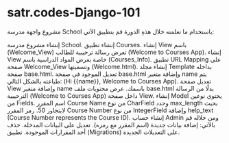 # satr.codes-Django-101

مشروع واجهة مدرسة School
باستخدام ما تعلمته خلال هذهِ الدورة قم بتطبيق الآتي:


إنشاء مشروع مدرسة School.
إنشاء تطبيق Courses.
إنشاء View باسم (Welcome_View) تعرض رسالة ترحيبية للطالب (Welcome to Courses App).
إنشاء View خاصة بعرض المواد الدراسية باسم (Courses_Info).
تطبيق URL Mapping على صفحة Welcome_View وتسميتها (Welcome.html).
إنشاء مجلد Template بداخله صفحة base.html.
تعديل الموجود في صفحة base.html وإضافة متغير name يتم طباعته بالشكل التالي: (Hi {{name}}, Welcome to Courses App).
تعديل صفحة View وإضافة متغير name باسمك.
عرض محتويات ملف base.html بدلًا من الرسالة الترحيبية (Welcome to Courses App) داخل صفحة View.
إنشاء Model يحتوي نوعين من Fields.
اسم المقرر Course Name من نوع CharField وحدد max_length بحيث لايتجاوز 50.
رمز المقرر Course Number من نوع IntegerField وإضافة help_text (Course Number represents the Course ID).
إنشاء حساب Admin ومن خلاله قم بالآتي:
إضافة بيانات جديدة (اسم المقرر مع رمزه).
تعديل على البيانات المدخلة.
حذف أحد المقرارات الموجودة.
تطبيق (Migrations) على التعديلات الجديدة.

